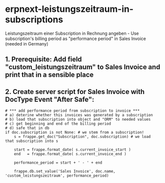# erpnext-leistungszeitraum-in-subscriptions
Leistungszeitraum einer Subscription in Rechnung angeben - Use subscription's billing period as "performance period" in Sales Invoice (needed in Germany)

## 1. Prerequisite: Add field "custom_leistungszeitraum" to Sales Invoice and print that in a sensible place
## 2. Create server script for Sales Invoice with DocType Event "After Safe":

```
# *** add performance period from subscription to invoice ***
# a) deterine whether this invoices was generated by a subscription
# b) load that subscription into object and "ORM" to needed values
# c) get beginning and end of the billing period
# d) safe that in db
if doc.subscription is not None: # we stem from a subscription!
    s = frappe.get_doc("Subscription", doc.subscription) # we load that subscription into s

    start = frappe.format_date( s.current_invoice_start )
    end   = frappe.format_date( s.current_invoice_end )
    
    performance_period = start + ' - ' + end

    frappe.db.set_value('Sales Invoice', doc.name, 'custom_leistungszeitraum', performance_period)

```
